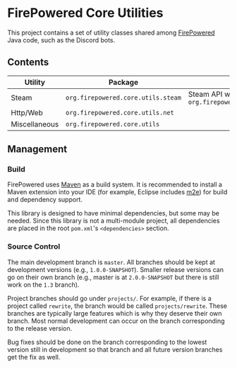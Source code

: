 # FirePowered Core Utilities

This project contains a set of utility classes shared among [FirePowered](https://FirePowered.org) Java code, such as the Discord bots.

## Contents

| Utility       | Package                            | Notes                                                 |
| ------------- | ---------------------------------- | ----------------------------------------------------- |
| Steam         | `org.firepowered.core.utils.steam` | Steam API wrapper in `org.firepowered.core.utils.net` |
| Http/Web      | `org.firepowered.core.utils.net`   |                                                       |
| Miscellaneous | `org.firepowered.core.utils`       |                                                       |

## Management
### Build
FirePowered uses [Maven](https://maven.apache.org/) as a build system. It is recommended to install a Maven extension into your IDE (for example, Eclipse includes [m2e](https://www.eclipse.org/m2e/)) for build and dependency support. 

This library is designed to have minimal dependencies, but some may be needed. Since this library is not a multi-module project, all dependencies are placed in the root `pom.xml`'s `<dependencies>` section.

### Source Control
The main development branch is `master`. All branches should be kept at development versions (e.g., `1.0.0-SNAPSHOT`). Smaller release versions can go on their own branch (e.g., master is at `2.0.0-SNAPSHOT` but there is still work on the `1.3` branch).

Project branches should go under `projects/`. For example, if there is a project called `rewrite`, the branch would be called `projects/rewrite`. These branches are typically large features which is why they deserve their own branch. Most normal development can occur on the branch corresponding to the release version.

Bug fixes should be done on the branch corresponding to the lowest version still in development so that branch and all future version branches get the fix as well.